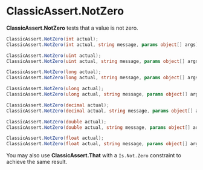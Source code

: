 # ClassicAssert.NotZero

**ClassicAssert.NotZero** tests that a value is not zero.

```csharp
ClassicAssert.NotZero(int actual);
ClassicAssert.NotZero(int actual, string message, params object[] args);

ClassicAssert.NotZero(uint actual);
ClassicAssert.NotZero(uint actual, string message, params object[] args);

ClassicAssert.NotZero(long actual);
ClassicAssert.NotZero(long actual, string message, params object[] args);

ClassicAssert.NotZero(ulong actual);
ClassicAssert.NotZero(ulong actual, string message, params object[] args);

ClassicAssert.NotZero(decimal actual);
ClassicAssert.NotZero(decimal actual, string message, params object[] args);

ClassicAssert.NotZero(double actual);
ClassicAssert.NotZero(double actual, string message, params object[] args);

ClassicAssert.NotZero(float actual);
ClassicAssert.NotZero(float actual, string message, params object[] args);
```

You may also use **ClassicAssert.That** with a `Is.Not.Zero` constraint to achieve the
same result.
